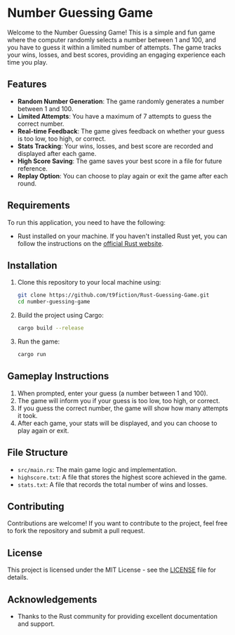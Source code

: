 # Number Guessing Game

Welcome to the Number Guessing Game! This is a simple and fun game where the computer randomly selects a number between 1 and 100, and you have to guess it within a limited number of attempts. The game tracks your wins, losses, and best scores, providing an engaging experience each time you play.

## Features

- **Random Number Generation**: The game randomly generates a number between 1 and 100.
- **Limited Attempts**: You have a maximum of 7 attempts to guess the correct number.
- **Real-time Feedback**: The game gives feedback on whether your guess is too low, too high, or correct.
- **Stats Tracking**: Your wins, losses, and best score are recorded and displayed after each game.
- **High Score Saving**: The game saves your best score in a file for future reference.
- **Replay Option**: You can choose to play again or exit the game after each round.

## Requirements

To run this application, you need to have the following:

- Rust installed on your machine. If you haven't installed Rust yet, you can follow the instructions on the [official Rust website](https://www.rust-lang.org/tools/install).

## Installation

1. Clone this repository to your local machine using:
   ```bash
   git clone https://github.com/t9fiction/Rust-Guessing-Game.git
   cd number-guessing-game
   ```

2. Build the project using Cargo:
   ```bash
   cargo build --release
   ```

3. Run the game:
   ```bash
   cargo run
   ```

## Gameplay Instructions

1. When prompted, enter your guess (a number between 1 and 100).
2. The game will inform you if your guess is too low, too high, or correct.
3. If you guess the correct number, the game will show how many attempts it took.
4. After each game, your stats will be displayed, and you can choose to play again or exit.

## File Structure

- `src/main.rs`: The main game logic and implementation.
- `highscore.txt`: A file that stores the highest score achieved in the game.
- `stats.txt`: A file that records the total number of wins and losses.

## Contributing

Contributions are welcome! If you want to contribute to the project, feel free to fork the repository and submit a pull request.

## License

This project is licensed under the MIT License - see the [LICENSE](LICENSE) file for details.

## Acknowledgements

- Thanks to the Rust community for providing excellent documentation and support.

